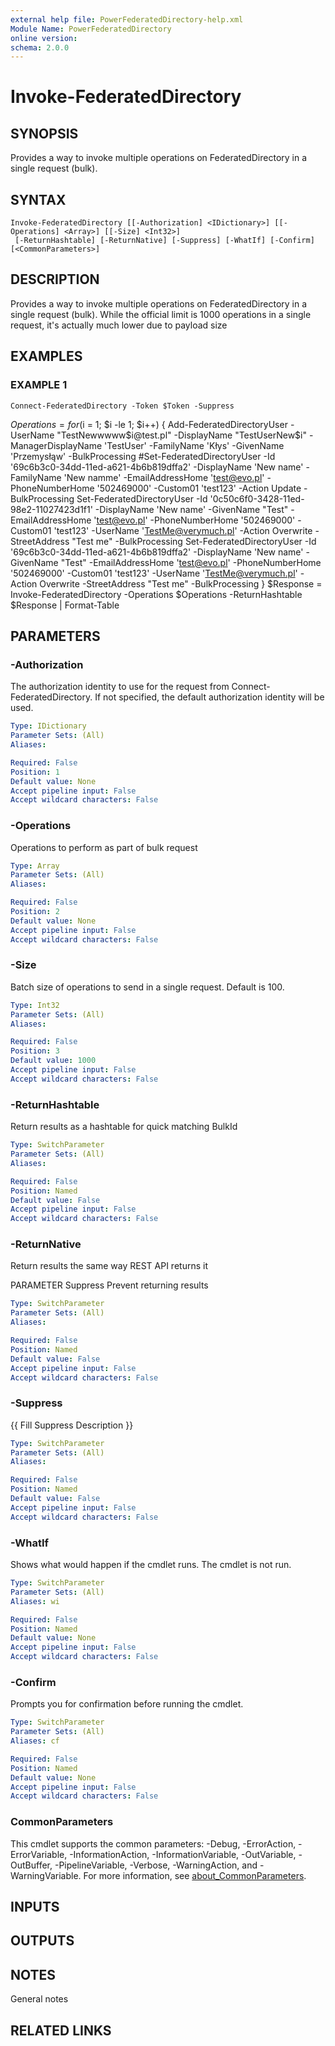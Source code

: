```yaml
---
external help file: PowerFederatedDirectory-help.xml
Module Name: PowerFederatedDirectory
online version:
schema: 2.0.0
---
```


# Invoke-FederatedDirectory

## SYNOPSIS
Provides a way to invoke multiple operations on FederatedDirectory in a single request (bulk).

## SYNTAX

```
Invoke-FederatedDirectory [[-Authorization] <IDictionary>] [[-Operations] <Array>] [[-Size] <Int32>]
 [-ReturnHashtable] [-ReturnNative] [-Suppress] [-WhatIf] [-Confirm] [<CommonParameters>]
```

## DESCRIPTION
Provides a way to invoke multiple operations on FederatedDirectory in a single request (bulk).
While the official limit is 1000 operations in a single request, it's actually much lower due to payload size

## EXAMPLES

### EXAMPLE 1
```
Connect-FederatedDirectory -Token $Token -Suppress
```

$Operations = for ($i = 1; $i -le 1; $i++) {
    Add-FederatedDirectoryUser -UserName "TestNewwwww$i@test.pl" -DisplayName "TestUserNew$i" -ManagerDisplayName 'TestUser' -FamilyName 'Kłys' -GivenName 'Przemysłąw' -BulkProcessing
    #Set-FederatedDirectoryUser -Id '69c6b3c0-34dd-11ed-a621-4b6b819dffa2' -DisplayName 'New name' -FamilyName 'New namme' -EmailAddressHome 'test@evo.pl' -PhoneNumberHome '502469000' -Custom01 'test123' -Action Update -BulkProcessing
    Set-FederatedDirectoryUser -Id '0c50c6f0-3428-11ed-98e2-11027423d1f1' -DisplayName 'New name' -GivenName "Test" -EmailAddressHome 'test@evo.pl' -PhoneNumberHome '502469000' -Custom01 'test123' -UserName 'TestMe@verymuch.pl' -Action Overwrite -StreetAddress "Test me" -BulkProcessing
    Set-FederatedDirectoryUser -Id '69c6b3c0-34dd-11ed-a621-4b6b819dffa2' -DisplayName 'New name' -GivenName "Test" -EmailAddressHome 'test@evo.pl' -PhoneNumberHome '502469000' -Custom01 'test123' -UserName 'TestMe@verymuch.pl' -Action Overwrite -StreetAddress "Test me" -BulkProcessing
}
$Response = Invoke-FederatedDirectory -Operations $Operations -ReturnHashtable
$Response | Format-Table

## PARAMETERS

### -Authorization
The authorization identity to use for the request from Connect-FederatedDirectory.
If not specified, the default authorization identity will be used.

```yaml
Type: IDictionary
Parameter Sets: (All)
Aliases:

Required: False
Position: 1
Default value: None
Accept pipeline input: False
Accept wildcard characters: False
```

### -Operations
Operations to perform as part of bulk request

```yaml
Type: Array
Parameter Sets: (All)
Aliases:

Required: False
Position: 2
Default value: None
Accept pipeline input: False
Accept wildcard characters: False
```

### -Size
Batch size of operations to send in a single request.
Default is 100.

```yaml
Type: Int32
Parameter Sets: (All)
Aliases:

Required: False
Position: 3
Default value: 1000
Accept pipeline input: False
Accept wildcard characters: False
```

### -ReturnHashtable
Return results as a hashtable for quick matching BulkId

```yaml
Type: SwitchParameter
Parameter Sets: (All)
Aliases:

Required: False
Position: Named
Default value: False
Accept pipeline input: False
Accept wildcard characters: False
```

### -ReturnNative
Return results the same way REST API returns it

PARAMETER Suppress
Prevent returning results

```yaml
Type: SwitchParameter
Parameter Sets: (All)
Aliases:

Required: False
Position: Named
Default value: False
Accept pipeline input: False
Accept wildcard characters: False
```

### -Suppress
{{ Fill Suppress Description }}

```yaml
Type: SwitchParameter
Parameter Sets: (All)
Aliases:

Required: False
Position: Named
Default value: False
Accept pipeline input: False
Accept wildcard characters: False
```

### -WhatIf
Shows what would happen if the cmdlet runs.
The cmdlet is not run.

```yaml
Type: SwitchParameter
Parameter Sets: (All)
Aliases: wi

Required: False
Position: Named
Default value: None
Accept pipeline input: False
Accept wildcard characters: False
```

### -Confirm
Prompts you for confirmation before running the cmdlet.

```yaml
Type: SwitchParameter
Parameter Sets: (All)
Aliases: cf

Required: False
Position: Named
Default value: None
Accept pipeline input: False
Accept wildcard characters: False
```

### CommonParameters
This cmdlet supports the common parameters: -Debug, -ErrorAction, -ErrorVariable, -InformationAction, -InformationVariable, -OutVariable, -OutBuffer, -PipelineVariable, -Verbose, -WarningAction, and -WarningVariable. For more information, see [about_CommonParameters](http://go.microsoft.com/fwlink/?LinkID=113216).

## INPUTS

## OUTPUTS

## NOTES
General notes

## RELATED LINKS
